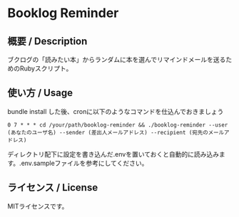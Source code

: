 Booklog Reminder
================

## 概要 / Description
ブクログの「読みたい本」からランダムに本を選んでリマインドメールを送るためのRubyスクリプト。

## 使い方 / Usage

bundle install した後、cronに以下のようなコマンドを仕込んでおきましょう

```
0 7 * * * cd /your/path/booklog-reminder && ./booklog-reminder --user (あなたのユーザ名) --sender (差出人メールアドレス) --recipient (宛先のメールアドレス)
```

ディレクトリ配下に設定を書き込んだ.envを置いておくと自動的に読み込みます。.env.sampleファイルを参考にしてください。

## ライセンス / License

MITライセンスです。
